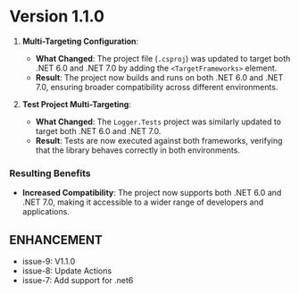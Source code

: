 # Version 1.1.0

1. **Multi-Targeting Configuration**:
   - **What Changed**: The project file (`.csproj`) was updated to target both .NET 6.0 and .NET 7.0 by adding the `<TargetFrameworks>` element.
   - **Result**: The project now builds and runs on both .NET 6.0 and .NET 7.0, ensuring broader compatibility across different environments.

2. **Test Project Multi-Targeting**:
   - **What Changed**: The `Logger.Tests` project was similarly updated to target both .NET 6.0 and .NET 7.0.
   - **Result**: Tests are now executed against both frameworks, verifying that the library behaves correctly in both environments.

### **Resulting Benefits**

- **Increased Compatibility**: The project now supports both .NET 6.0 and .NET 7.0, making it accessible to a wider range of developers and applications.

## ENHANCEMENT

* issue-9: V1.1.0
* issue-8: Update Actions
* issue-7: Add support for .net6

